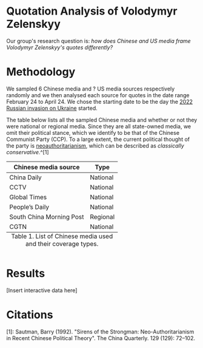 # Quotation Analysis of Volodymyr Zelenskyy

Our group's research question is: *how does Chinese and US media frame Volodymyr Zelenskyy's quotes differently?*

# Methodology

We sampled 6 Chinese media and ? US media sources respectively randomly and we then analysed each source for quotes in the date range February 24 to April 24. We chose the starting date to be the day the [2022 Russian invasion on Ukraine](https://www.reuters.com/world/europe/russias-putin-authorises-military-operations-donbass-domestic-media-2022-02-24/) started.

The table below lists all the sampled Chinese media and whether or not they were national or regional media. Since they are all state-owned media, we omit their political stance, which we identify to be that of the Chinese Communist Party (CCP). To a large extent, the current political thought of the party is [neoauthoritarianism](https://en.wikipedia.org/wiki/Neoauthoritarianism_(China)), which can be described as *classically conservative*.^[1]
<table>
  <tbody>
    <caption style="caption-side:bottom">Table 1. List of Chinese media used and their coverage types.</caption>
    <tr>
      <td>China Daily</td>
      <td>National</td>
    </tr><tr>
      <td>CCTV</td>
      <td>National</td>
    </tr>
    <tr>
      <td>Global Times</td>
      <td>National</td>
    </tr>
    <tr>
      <td>People’s Daily</td>
      <td>National</td>
    </tr>
    <tr>
      <td>South China Morning Post</td>
      <td>Regional</td>
    </tr>
    <tr>
      <td>CGTN</td>
      <td>National</td>
    </tr>
  </tbody><thead>
    <tr>
      <th>Chinese media source</th>
      <th>Type</th>
    </tr>
  </thead>
</table>

# Results
[Insert interactive data here]

# Citations

[1]: Sautman, Barry (1992). "Sirens of the Strongman: Neo-Authoritarianism in Recent Chinese Political Theory". The China Quarterly. 129 (129): 72–102. 
